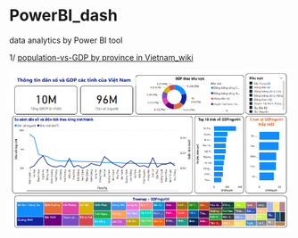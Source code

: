 # PowerBI_dash
data analytics by Power BI tool

1/ [population-vs-GDP by province in Vietnam_wiki](https://github.com/vanthachvn80/PowerBI_dash/blob/main/GDP_city_provinces_Vietnam_wiki.pbix)

![population-vs-GDP_by_province](https://github.com/vanthachvn80/PowerBI_dash/blob/main/GDP_population_Vietnam_wiki.png)
